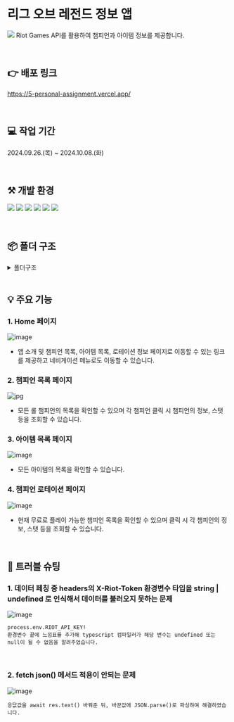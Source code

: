 # 리그 오브 레전드 정보 앱

![](https://www.infobae.com/resizer/v2/YABJ7CAXOZDVHAXSDRSQQ7NJR4.jpg?auth=59414e30e8ecdd7748c9ef3b5dc07f4a9dae657baf25de1b34edf73145b89ef9&smart=true&width=992&height=558&quality=85)
Riot Games API를 활용하여 챔피언과 아이템 정보를 제공합니다.

<br/>

## 👉 배포 링크

https://5-personal-assignment.vercel.app/

<br/>

## 💻 작업 기간

2024.09.26.(목) ~ 2024.10.08.(화)

<br/>

## ⚒️ 개발 환경

![](https://img.shields.io/badge/Next.js-000000?style=for-the-badge&logo=Next.js&logoColor=white)
![](https://img.shields.io/badge/typescript-3178C6?style=for-the-badge&logo=typescript&logoColor=white)
![](https://img.shields.io/badge/javascript-F7DF1E?style=for-the-badge&logo=javascript&logoColor=white)
![](https://img.shields.io/badge/CSS3-1572B6?style=for-the-badge&logo=css3&logoColor=white)
![](https://img.shields.io/badge/tailwindcss-06B6D4?style=for-the-badge&logo=tailwindcss&logoColor=white)
![](https://img.shields.io/badge/vercel-000000?style=for-the-badge&logo=vercel&logoColor=white)

<br/>

## 📦 폴더 구조

<details>
<summary>폴더구조</summary>

```
📦my-lol-app
 ┣ 📂src
 ┃ ┣ 📂app
 ┃ ┃ ┣ 📂api
 ┃ ┃ ┃ ┗ 📂rotation
 ┃ ┃ ┃ ┃ ┗ 📜route.ts
 ┃ ┃ ┣ 📂champions
 ┃ ┃ ┃ ┣ 📂[id]
 ┃ ┃ ┃ ┃ ┗ 📜page.tsx
 ┃ ┃ ┃ ┗ 📜page.tsx
 ┃ ┃ ┣ 📂fonts
 ┃ ┃ ┃ ┣ 📜GeistMonoVF.woff
 ┃ ┃ ┃ ┗ 📜GeistVF.woff
 ┃ ┃ ┣ 📂items
 ┃ ┃ ┃ ┗ 📜page.tsx
 ┃ ┃ ┣ 📂rotation
 ┃ ┃ ┃ ┣ 📂[id]
 ┃ ┃ ┃ ┃ ┗ 📜page.tsx
 ┃ ┃ ┃ ┗ 📜page.tsx
 ┃ ┃ ┣ 📂utils
 ┃ ┃ ┃ ┣ 📜riotApi.ts
 ┃ ┃ ┃ ┗ 📜serverApi.ts
 ┃ ┃ ┣ 📜favicon.ico
 ┃ ┃ ┣ 📜globals.css
 ┃ ┃ ┣ 📜layout.tsx
 ┃ ┃ ┗ 📜page.tsx
 ┃ ┣ 📂components
 ┃ ┃ ┗ 📜ChampionDetail.tsx
 ┃ ┣ 📂public
 ┃ ┃ ┗ 📂image
 ┃ ┃ ┃ ┣ 📜lol.jpg
 ┃ ┃ ┃ ┣ 📜lol2.jpg
 ┃ ┃ ┃ ┗ 📜lol3.png
 ┃ ┗ 📂types
 ┃ ┃ ┣ 📜Champion.ts
 ┃ ┃ ┣ 📜ChampionRotation.ts
 ┃ ┃ ┣ 📜Items.ts
 ┃ ┃ ┗ 📜Props.ts
 ┣ 📜.env.local
 ┣ 📜.eslintrc.json
 ┣ 📜.gitignore
 ┣ 📜README.md
 ┣ 📜next-env.d.ts
 ┣ 📜next.config.mjs
 ┣ 📜package.json
 ┣ 📜postcss.config.mjs
 ┣ 📜tailwind.config.ts
 ┣ 📜tsconfig.json
 ┗ 📜yarn.lock
```

</details>

<br/>

## 💡 주요 기능

### 1. Home 페이지
![image](https://github.com/user-attachments/assets/33f17ac2-5b36-4d64-934a-a0c35947071d)
- 앱 소개 및 챔피언 목록, 아이템 목록, 로테이션 정보 페이지로 이동할 수 있는 링크를 제공하고 네비게이션 메뉴로도 이동할 수 있습니다.

### 2. 챔피언 목록 페이지
![jpg](https://github.com/user-attachments/assets/831baf12-78d1-4edb-a840-f61b062825cb)
- 모든 롤 챔피언의 목록을 확인할 수 있으며 각 챔피언 클릭 시 챔피언의 정보, 스탯 등을 조회할 수 있습니다.

### 3. 아이템 목록 페이지
![image](https://github.com/user-attachments/assets/8d08de6e-e9d8-4018-87bc-7f37ad6e5d35)

- 모든 아이템의 목록을 확인할 수 있습니다.

### 4. 챔피언 로테이션 페이지
![image](https://github.com/user-attachments/assets/b131cecd-e24d-4931-99b6-87084bb07046)

- 현재 무료로 플레이 가능한 챔피언 목록을 확인할 수 있으며 클릭 시 각 챔피언의 정보, 스탯 등을 조회할 수 있습니다.

<br />

## 🏹 트러블 슈팅

### 1. 데이터 페칭 중 headers의 X-Riot-Token 환경변수 타입을 string | undefined 로 인식해서 데이터를 불러오지 못하는 문제
![image](https://github.com/user-attachments/assets/76df9a5d-f818-4b99-90f3-11ffa7d66a9a)

```
process.env.RIOT_API_KEY!
환경변수 끝에 느낌표를 추가해 typescript 컴파일러가 해당 변수는 undefined 또는 null이 될 수 없음을 알려주었습니다.
```

<br />

### 2. fetch json() 메서드 적용이 안되는 문제
![image](https://github.com/user-attachments/assets/749f2497-b25d-4296-ba96-bb6793bc4c4c)

```
응닶값을 await res.text() 바꿔준 뒤, 바꾼값에 JSON.parse()로 파싱하여 해결하였습니다.
```
